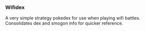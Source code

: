 ### Wifidex
A very simple strategy pokedex for use when playing wifi battles. Consolidates dex and smogon info for quicker reference.
